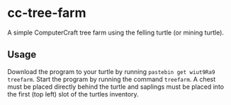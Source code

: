 # cc-tree-farm

A simple ComputerCraft tree farm using the felling turtle (or mining turtle).

## Usage

Download the program to your turtle by running `pastebin get wiut9Ra9 treefarm`.
Start the program by running the command `treefarm`.
A chest must be placed directly behind the turtle and saplings must be placed into the first (top left) slot of the turtles inventory.

